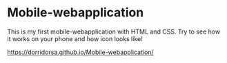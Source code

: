 # Mobile-webapplication
This is my first mobile-webapplication with HTML and CSS. Try to see how it works on your phone and how icon looks like!

https://dorridorsa.github.io/Mobile-webapplication/

